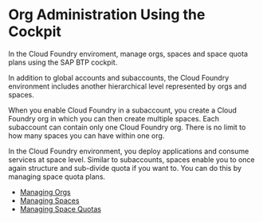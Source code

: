 <!-- loioc4c25cc63ac845779f76202360f98694 -->

# Org Administration Using the Cockpit

In the Cloud Foundry enviroment, manage orgs, spaces and space quota plans using the SAP BTP cockpit. 

In addition to global accounts and subaccounts, the Cloud Foundry environment includes another hierarchical level represented by orgs and spaces.

When you enable Cloud Foundry in a subaccount, you create a Cloud Foundry org in which you can then create multiple spaces. Each subaccount can contain only one Cloud Foundry org. There is no limit to how many spaces you can have within one org.

In the Cloud Foundry environment, you deploy applications and consume services at space level. Similar to subaccounts, spaces enable you to once again structure and sub-divide quota if you want to. You can do this by managing space quota plans.

-   [Managing Orgs](managing-orgs-fe1ebf3.md)
-   [Managing Spaces](managing-spaces-5209d55.md)
-   [Managing Space Quotas](managing-space-quotas-4e5f0ee.md)

